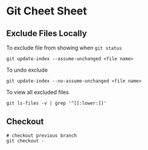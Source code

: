 # Git Cheet Sheet

## Exclude Files Locally

To exclude file from showing when `git status`

```
git update-index --assume-unchanged <file name>
```

To undo exclude

```
git update-index --no-assume-unchanged <file name>
```

To view all excluded files

```
git ls-files -v | grep '^[[:lower:]]'
```

## Checkout

```
# checkout previous branch
git checkout -
```
